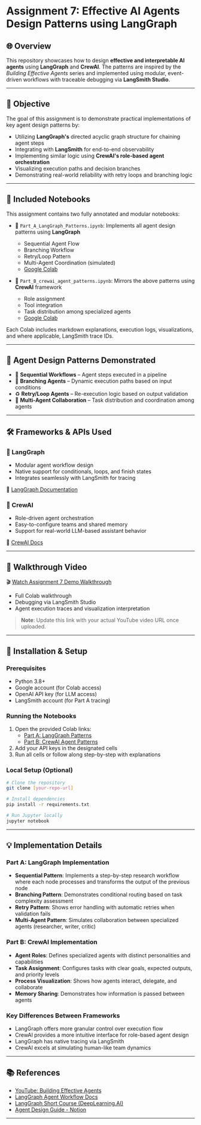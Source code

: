 # Assignment 7: Effective AI Agents Design Patterns using LangGraph

## 🌐 Overview

This repository showcases how to design **effective and interpretable AI agents** using **LangGraph** and **CrewAI**. The patterns are inspired by the *Building Effective Agents* series and implemented using modular, event-driven workflows with traceable debugging via **LangSmith Studio**.

---

## 🎯 Objective

The goal of this assignment is to demonstrate practical implementations of key agent design patterns by:

- Utilizing **LangGraph's** directed acyclic graph structure for chaining agent steps
- Integrating with **LangSmith** for end-to-end observability
- Implementing similar logic using **CrewAI's role-based agent orchestration**
- Visualizing execution paths and decision branches
- Demonstrating real-world reliability with retry loops and branching logic

---

## 📁 Included Notebooks

This assignment contains two fully annotated and modular notebooks:

- 📘 `Part_A_LangGraph_Patterns.ipynb`: Implements all agent design patterns using **LangGraph**
  - Sequential Agent Flow
  - Branching Workflow
  - Retry/Loop Pattern
  - Multi-Agent Coordination (simulated)
  - [Google Colab](https://colab.research.google.com/drive/1MxWY1uJLMEfOXFhwtGjPMSdX3q1Yd-9Q?usp=sharing)

- 🤖 `Part_B_crewai_agent_patterns.ipynb`: Mirrors the above patterns using **CrewAI** framework
  - Role assignment
  - Tool integration
  - Task distribution among specialized agents
  - [Google Colab](https://colab.research.google.com/drive/1OCQe-43pos_KAJRO3r1paoKEeugMaK_R?usp=sharing)

Each Colab includes markdown explanations, execution logs, visualizations, and where applicable, LangSmith trace IDs.

---

## 🧠 Agent Design Patterns Demonstrated

- 🔁 **Sequential Workflows** – Agent steps executed in a pipeline
- 🌿 **Branching Agents** – Dynamic execution paths based on input conditions
- ♻️ **Retry/Loop Agents** – Re-execution logic based on output validation
- 👥 **Multi-Agent Collaboration** – Task distribution and coordination among agents

---

## 🛠️ Frameworks & APIs Used

### 🔹 LangGraph

- Modular agent workflow design
- Native support for conditionals, loops, and finish states
- Integrates seamlessly with LangSmith for tracing

📖 [LangGraph Documentation](https://langchain-ai.github.io/langgraph/tutorials/workflows)

### 🔸 CrewAI

- Role-driven agent orchestration
- Easy-to-configure teams and shared memory
- Support for real-world LLM-based assistant behavior

📖 [CrewAI Docs](https://docs.crewai.io/)

---

## 🎥 Walkthrough Video

🎬 [Watch Assignment 7 Demo Walkthrough](https://youtu.be/YOUR_YOUTUBE_VIDEO_LINK)

- Full Colab walkthrough
- Debugging via LangSmith Studio
- Agent execution traces and visualization interpretation

> **Note**: Update this link with your actual YouTube video URL once uploaded.

---

## 🚀 Installation & Setup

### Prerequisites
- Python 3.8+
- Google account (for Colab access)
- OpenAI API key (for LLM access)
- LangSmith account (for Part A tracing)

### Running the Notebooks
1. Open the provided Colab links:
   - [Part A: LangGraph Patterns](https://colab.research.google.com/drive/1MxWY1uJLMEfOXFhwtGjPMSdX3q1Yd-9Q?usp=sharing)
   - [Part B: CrewAI Agent Patterns](https://colab.research.google.com/drive/1OCQe-43pos_KAJRO3r1paoKEeugMaK_R?usp=sharing)
2. Add your API keys in the designated cells
3. Run all cells or follow along step-by-step with explanations

### Local Setup (Optional)
```bash
# Clone the repository
git clone [your-repo-url]

# Install dependencies
pip install -r requirements.txt

# Run Jupyter locally
jupyter notebook
```

---

## 💡 Implementation Details

### Part A: LangGraph Implementation
- **Sequential Pattern**: Implements a step-by-step research workflow where each node processes and transforms the output of the previous node
- **Branching Pattern**: Demonstrates conditional routing based on task complexity assessment
- **Retry Pattern**: Shows error handling with automatic retries when validation fails
- **Multi-Agent Pattern**: Simulates collaboration between specialized agents (researcher, writer, critic)

### Part B: CrewAI Implementation
- **Agent Roles**: Defines specialized agents with distinct personalities and capabilities
- **Task Assignment**: Configures tasks with clear goals, expected outputs, and priority levels
- **Process Visualization**: Shows how agents interact, delegate, and collaborate
- **Memory Sharing**: Demonstrates how information is passed between agents

### Key Differences Between Frameworks
- LangGraph offers more granular control over execution flow
- CrewAI provides a more intuitive interface for role-based agent design
- LangGraph has native tracing via LangSmith
- CrewAI excels at simulating human-like team dynamics

---

## 📚 References

- [YouTube: Building Effective Agents](https://www.youtube.com/watch?v=aHCDrAbH_go)
- [LangGraph Agent Workflow Docs](https://langchain-ai.github.io/langgraph/tutorials/workflows)
- [LangGraph Short Course (DeepLearning.AI)](https://www.deeplearning.ai/short-courses/ai-agents-in-langgraph/)
- [Agent Design Guide - Notion](https://mirror-feeling-d80.notion.site/Workflow-And-Agents-17e808527b1780d792a0d934ce62bee6)

---

